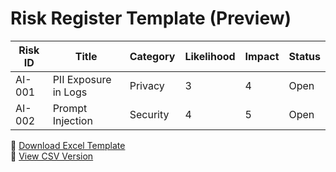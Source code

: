 # Risk Register Template (Preview)

| Risk ID | Title | Category | Likelihood | Impact | Status |
|----------|--------|-----------|-------------|---------|---------|
| AI-001 | PII Exposure in Logs | Privacy | 3 | 4 | Open |
| AI-002 | Prompt Injection | Security | 4 | 5 | Open |

📂 [Download Excel Template](risk-register-template.xlsx)  
📄 [View CSV Version](risk-register-template.csv)
